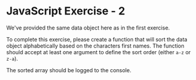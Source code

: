 # JavaScript Exercise - 2

We've provided the same data object here as in the first exercise.

To complete this exercise, please create a function that will sort the data object alphabetically based on the characters first names. The function should accept at least one argument to define the sort order (either `a-z` or `z-a`).

The sorted array should be logged to the console.
